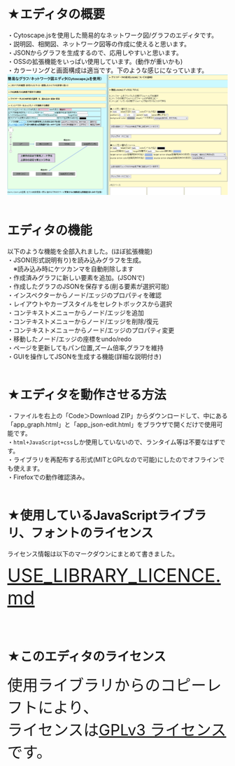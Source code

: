 # ★エディタの概要 
・Cytoscape.jsを使用した簡易的なネットワーク図/グラフのエディタです。  
・説明図、相関図、ネットワーク図等の作成に使えると思います。  
・JSONからグラフを生成するので、応用しやすいと思います。  
・OSSの拡張機能をいっぱい使用しています。(動作が重いかも)  
・カラーリングと画面構成は適当です。下のような感じになっています。  
![screenshot](screenshot.PNG)
<br><br>
# エディタの機能
以下のような機能を全部入れました。(ほぼ拡張機能)  
・JSON(形式説明有り)を読み込みグラフを生成。  
　※読み込み時にケツカンマを自動削除します  
・作成済みグラフに新しい要素を追加。(JSONで)  
・作成したグラフのJSONを保存する(削る要素が選択可能)  
・インスペクターからノード/エッジのプロパティを確認  
・レイアウトやカーブスタイルをセレクトボックスから選択  
・コンテキストメニューからノード/エッジを追加  
・コンテキストメニューからノード/エッジを削除/復元  
・コンテキストメニューからノード/エッジのプロパティ変更  
・移動したノード/エッジの座標をundo/redo  
・ページを更新してもパン位置,ズーム倍率,グラフを維持  
・GUIを操作してJSONを生成する機能(詳細な説明付き)
<br><br>

# ★エディタを動作させる方法
・ファイルを右上の「Code＞Download ZIP」からダウンロードして、中にある  
「app_graph.html」と「app_json-edit.html」をブラウザで開くだけで使用可能です。  
・`html+JavaScript+css`しか使用していないので、ランタイム等は不要なはずです。  
・ライブラリを再配布する形式(MITとGPLなので可能)にしたのでオフラインでも使えます。  
・Firefoxでの動作確認済み。
<br><br>

# ★使用しているJavaScriptライブラリ、フォントのライセンス
ライセンス情報は以下のマークダウンにまとめて書きました。  


<span style="font-size: 300%;">[USE_LIBRARY_LICENCE.md](https://github.com/yogurt1234/ez-network-graph-editor_Deluxe/blob/main/js-library/USE_LIBRARY_LICENCE.md) </span>  

<br><br>

# ★このエディタのライセンス

<span style="font-size: 250%;">使用ライブラリからのコピーレフトにより、<br>  ライセンスは[GPLv3 ライセンス](https://ja.wikipedia.org/wiki/GNU_General_Public_License)です。</span>
